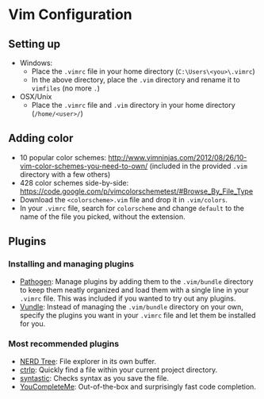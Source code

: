 # Vim Configuration

## Setting up
* Windows:
  * Place the `.vimrc` file in your home directory (`C:\Users\<you>\.vimrc`)
  * In the above directory, place the `.vim` directory and rename it to `vimfiles`
    (no more `.`)
* OSX/Unix
  * Place the `.vimrc` file and `.vim` directory in your home directory
    (`/home/<user>/`)

## Adding color
* 10 popular color schemes: <http://www.vimninjas.com/2012/08/26/10-vim-color-schemes-you-need-to-own/>
  (included in the provided `.vim` directory with a few others)
* 428 color schemes side-by-side:
  <https://code.google.com/p/vimcolorschemetest/#Browse_By_File_Type>
* Download the `<colorscheme>.vim` file and drop it in `.vim/colors`.
* In your `.vimrc` file, search for `colorscheme` and change `default` to the
  name of the file you picked, without the extension.

## Plugins

### Installing and managing plugins
* [Pathogen](https://github.com/tpope/vim-pathogen): Manage plugins by adding
  them to the `.vim/bundle` directory to keep them neatly organized and load
  them with a single line in your `.vimrc` file. This was included if you wanted
  to try out any plugins.
* [Vundle](https://github.com/gmarik/vundle): Instead of managing the
  `.vim/bundle` directory on your own, specify the plugins you want in your
  `.vimrc` file and let them be installed for you.

### Most recommended plugins
* [NERD Tree](https://github.com/scrooloose/nerdtree): File explorer in its own
  buffer.
* [ctrlp](https://github.com/kien/ctrlp.vim): Quickly find a file within your
  current project directory.
* [syntastic](https://github.com/scrooloose/syntastic): Checks syntax as you
  save the file.
* [YouCompleteMe](https://github.com/Valloric/YouCompleteMe): Out-of-the-box and
  surprisingly fast code completion.
